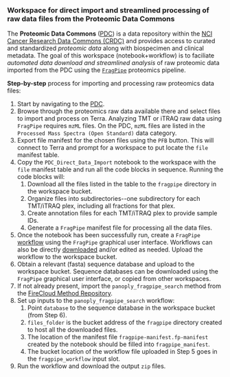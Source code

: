 ### Workspace for direct import and streamlined processing of raw data files from the Proteomic Data Commons

The **Proteomic Data Commons** ([PDC](https://proteomic.datacommons.cancer.gov/pdc/)) is a data repository within the [NCI Cancer Research Data Commons (CRDC)](https://datacommons.cancer.gov/) and provides access to curated and standardized *proteomic data* along with biospecimen and clinical metadata. The goal of this workspace (notebook+workflow) is to faciliate *automated data download and streamlined analysis* of raw proteomic data imported from the PDC using the [`FragPipe`](https://fragpipe.nesvilab.org/) proteomics pipeline.

**Step-by-step** process for importing and processing raw proteomics data files:
1. Start by navigating to the [PDC](https://proteomic.datacommons.cancer.gov/pdc/). 
2. Browse through the proteomics raw data available there and select files to import and process on Terra. Analyzing TMT or iTRAQ raw data using `FragPipe` requires `mzML` files. On the PDC, `mzML` files are listed in the `Processed Mass Spectra (Open Standard)` data category.
3. Export file manifest for the chosen files using the `PFB` button. This will connect to Terra and prompt for a workspace to put locate the `file` manifest table.
4. Copy the `PDC_Direct_Data_Import` notebook to the workspace with the `file` manifest table and run all the code blocks in sequence. Running the code blocks will:
    1. Download all the files listed in the table to the `fragpipe` directory in the workspace bucket.
    2. Organize files into subdirectories--one subdirectory for each TMT/iTRAQ plex, including all fractions for that plex.
    3. Create annotation files for each TMT/iTRAQ plex to provide sample IDs.
    4. Generate a `FragPipe` manifest file for processing all the data files.
5. Once the notebook has been successfully run, create a `FragPipe` [workflow](https://fragpipe.nesvilab.org/docs/tutorial_fragpipe_workflows.html) using the `FragPipe` graphical user interface. Workflows can also be directly [downloaded](https://github.com/Nesvilab/FragPipe/tree/master/MSFragger-GUI/workflows) and/or edited as needed. Upload the workflow to the workspace bucket.
6. Obtain a relevant (fasta) sequence database and upload to the workspace bucket. Sequence databases can be downloaded using the `FragPipe` graphical user interface, or copied from other workspaces.
7. If not already present, import the `panoply_fragpipe_search` method from the [FireCloud Method Repository](https://portal.firecloud.org/?return=terra#methods).
8. Set up inputs to the `panoply_fragpipe_search` workflow:
    1. Point `database` to the sequence database in the workspace bucket (from Step 6).
    2. `files_folder` is the bucket address of the `fragpipe` directory created to host all the downloaded files.
    3. The location of the manifest file `fragpipe-manifest.fp-manifest` created by the notebook should be filled into `fragpipe_manifest`.
    4. The bucket location of the workflow file uploaded in Step 5 goes in the `fragpipe_workflow` input slot.
9. Run the workflow and download the output `zip` files.
